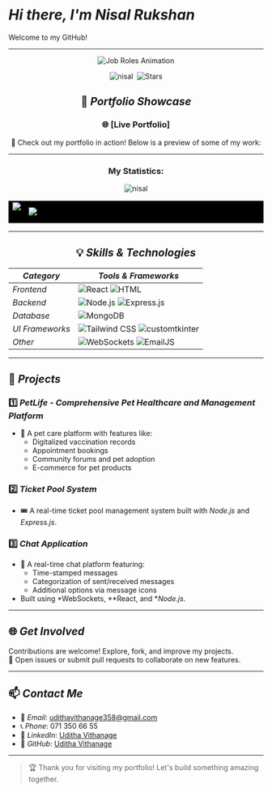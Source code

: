 ﻿# *Hi there, I'm Nisal Rukshan*

Welcome to my GitHub! 

---

<div align="center">

![Job Roles Animation](https://camo.githubusercontent.com/aa50b9ca64091b0bb52e076290030d94e41736bab544c3104acaf80b53be7715/68747470733a2f2f726561646d652d747970696e672d7376672e6865726f6b756170702e636f6d3f666f6e743d466972612b436f64652670617573653d3130303026636f6c6f723d3244394546302663656e7465723d74727565267643656e7465723d747275652677696474683d343335266c696e65733d4d4c2d446576656c6f7065723b46756c6c2b537461636b2b446576656c6f7065723b)



<p align="center">
    <img src="https://komarev.com/ghpvc/?username=nisal206&label=Profile%20Views&color=0e75b6&style=flat" alt="nisal" />&nbsp;
    <img alt="Stars" src="https://img.shields.io/github/stars/nisal206?style=flat-square&label=Stars&labelColor=343b41"/>
</p>

## 🎥 *Portfolio Showcase*

### 🌐 [Live Portfolio]

🚀 Check out my portfolio in action! Below is a preview of some of my work:

---

<h3 align="center">My Statistics:</h3>
 <img src="https://github-readme-activity-graph.vercel.app/graph?username=nisal206&bg_color=121112&color=f4f0f4&line=3ac1cb&point=1978d2&area=true&hide_border=true" alt="nisal" />
<p align="center">
<table align="center" style="background-color: black;">
<tr border="none">
<td width="50%" align="center">
  
  <img  align="center"  src="https://github-readme-stats.vercel.app/api?username=nisal206&show_icons=true&locale=en&theme=dark" />
  <br></br>
</td>
<td width="50%" align="center">

  <img  align="center"  src="https://github-readme-stats.vercel.app/api/top-langs?username=udithavithanage&show_icons=true&locale=en&layout=compact&theme=dark"/>
  
  </td>
</tr>
</table>

---

## 💡 *Skills & Technologies*

| *Category*      | *Tools & Frameworks*                                                                                                                                            |
| ----------------- | ----------------------------------------------------------------------------------------------------------------------------------------------------------------- |
| *Frontend*      | ![React](https://img.shields.io/badge/-React-61DAFB?logo=react&logoColor=white) ![HTML](https://img.shields.io/badge/-HTML-E34F26?logo=html5&logoColor=white)     |
| *Backend*       | ![Node.js](https://img.shields.io/badge/-Node.js-339933?logo=node.js&logoColor=white) ![Express.js](https://img.shields.io/badge/-Express.js-000000?logo=express) |
| *Database*      | ![MongoDB](https://img.shields.io/badge/-MongoDB-47A248?logo=mongodb&logoColor=white)                                                                             |
| *UI Frameworks* | ![Tailwind CSS](https://img.shields.io/badge/-Tailwind%20CSS-38B2AC?logo=tailwindcss) ![customtkinter](https://img.shields.io/badge/-CustomTkinter-lightblue)     |
| *Other*         | ![WebSockets](https://img.shields.io/badge/-WebSockets-yellow) ![EmailJS](https://img.shields.io/badge/-EmailJS-blue)                                             |

---

</div>

## 📂 *Projects*

### 1️⃣ *PetLife - Comprehensive Pet Healthcare and Management Platform*

- 🐾 A pet care platform with features like:
  - Digitalized vaccination records
  - Appointment bookings
  - Community forums and pet adoption
  - E-commerce for pet products

### 2️⃣ *Ticket Pool System*

- 🎟 A real-time ticket pool management system built with *Node.js* and *Express.js*.

### 3️⃣ *Chat Application*

- 💬 A real-time chat platform featuring:
  - Time-stamped messages
  - Categorization of sent/received messages
  - Additional options via message icons
- Built using *WebSockets, **React, and **Node.js*.

---

## 🌐 *Get Involved*

Contributions are welcome! Explore, fork, and improve my projects.  
📢 Open issues or submit pull requests to collaborate on new features.

---

## 📫 *Contact Me*

- 📧 *Email*: [udithavithanage358@gmail.com](mailto:udithavithanage358@gmail.com)
- 📞 *Phone*: 071 350 66 55
- 💼 *LinkedIn*: [Uditha Vithanage](https://www.linkedin.com/in/uditha-vithanage-06589631b)
- 🌟 *GitHub*: [Uditha Vithanage](https://github.com/udithavithanage)

---

> 🏆 Thank you for visiting my portfolio! Let's build something amazing together.

